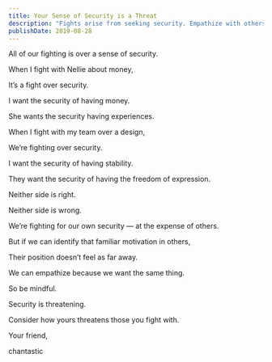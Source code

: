 ```yaml
---
title: Your Sense of Security is a Threat
description: "Fights arise from seeking security. Empathize with others to bridge gaps. Be aware of how your security needs affect others."
publishDate: 2019-08-28
---
```


All of our fighting is over a sense of security.

When I fight with Nellie about money,

It’s a fight over security.

I want the security of having money.

She wants the security having experiences.

When I fight with my team over a design,

We’re fighting over security.

I want the security of having stability.

They want the security of having the freedom of expression.

Neither side is right.

Neither side is wrong.

We’re fighting for our own security — at the expense of others.

But if we can identify that familiar motivation in others,

Their position doesn’t feel as far away.

We can empathize because we want the same thing.

So be mindful.

Security is threatening.

Consider how yours threatens those you fight with.

Your friend,

chantastic
